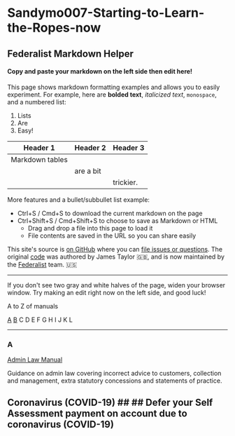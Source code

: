 # Sandymo007-Starting-to-Learn-the-Ropes-now

## Federalist Markdown Helper

#### Copy and paste your markdown on the left side then edit here!

This page shows markdown formatting examples and allows you to easily experiment. For example, here are **bolded text**, _italicized text_, `monospace`, and a numbered list:
     
 1. Lists
 2. Are
 3. Easy!

    
| Header 1            | Header 2     | Header 3     |
|---------------------|--------------|--------------|
| Markdown tables     |              |              |
|                     | are a bit    |              |
|                     |              | trickier.    |
    
More features and a bullet/subbullet list example:
    
 * Ctrl+S / Cmd+S to download the current markdown on the page
 * Ctrl+Shift+S / Cmd+Shift+S to choose to save as Markdown or HTML
   * Drag and drop a file into this page to load it
   * File contents are saved in the URL so you can share easily

    
 This site's source is [on GitHub](https://github.com/18f/markdown-editor) where you can [file issues or questions](https://github.com/18F/markdown-editor/issues/new). The original [code](https://github.com/jbt/markdown-editor) was authored by James Taylor :uk:, and is now maintained by the [Federalist](https://federalist.18f.gov) team. :us:

---
If you don't see two gray and white halves of the page, widen your browser window. Try making an edit right now on the left side, and good luck!
    




A to Z of manuals

[A](https://www.gov.uk/government/collections/hmrc-manuals#a) [B](https://www.gov.uk/government/collections/hmrc-manuals#b) C D E F G H I J K L 

------



### A

[Admin Law Manual](https://www.gov.uk/hmrc-internal-manuals/admin-law-manual)

Guidance on admin law covering incorrect advice to customers, collection and management, extra statutory concessions and statements of practice.

## Coronavirus (COVID-19) ## ## Defer your Self Assessment payment on account due to coronavirus (COVID-19) ##

